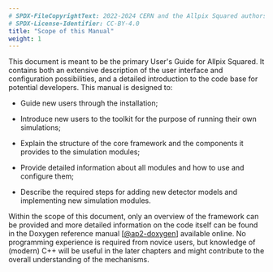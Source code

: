 ```yaml
---
# SPDX-FileCopyrightText: 2022-2024 CERN and the Allpix Squared authors
# SPDX-License-Identifier: CC-BY-4.0
title: "Scope of this Manual"
weight: 1
---
```


This document is meant to be the primary User's Guide for Allpix Squared. It contains both an extensive description of the
user interface and configuration possibilities, and a detailed introduction to the code base for potential developers. This
manual is designed to:

- Guide new users through the installation;

- Introduce new users to the toolkit for the purpose of running their own simulations;

- Explain the structure of the core framework and the components it provides to the simulation modules;

- Provide detailed information about all modules and how to use and configure them;

- Describe the required steps for adding new detector models and implementing new simulation modules.

Within the scope of this document, only an overview of the framework can be provided and more detailed information on the
code itself can be found in the Doxygen reference manual \[[@ap2-doxygen]\] available online. No programming experience is
required from novice users, but knowledge of (modern) C++ will be useful in the later chapters and might contribute to the
overall understanding of the mechanisms.


[@ap2-doxygen]: https://allpix-squared.docs.cern.ch/reference/
